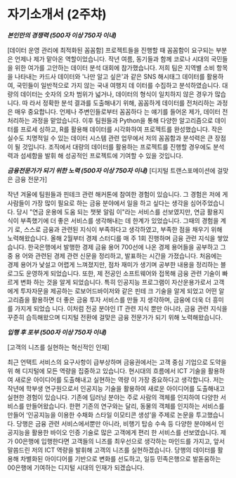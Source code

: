 # 자기소개서 (2주챠)

***본인만의 경쟁력 (500자 이상 750자 이내)***

[데이터 운영 관리에 최적화된 꼼꼼함] 
프로젝트들을 진행할 때 꼼꼼함이 요구되는 부분은 언제나 제가 맡아온 역할이었습니다. 작년 여름, 동기들과 함께 코로나 시대의 국민들을 위한 여가를 고안하는 데이터 분석 대회에 참가했습니다. 저희 팀은 지역별 소비 항목을 나타내는 카드사 데이터와 '나만 알고 싶은'과 같은 SNS 해시태그 데이터를 활용하여, 국민들이 일반적으로 가지 않는 국내 여행지 데 이터를 수집하고 분석하였습니다. 대량의 데이터는 숫자의 오차 범위가 넓거나, 데이터의 형식이 일치하지 않은 경우가 많습니다. 따 라서 정확한 분석 결과를 도출해내기 위해, 꼼꼼하게 데이터를 전처리하는 과정은 매우 중요합니다. 언제나 주변인들로부터 꼼꼼하다 는 얘기를 들어온 제가, 데이터 전처리하는 과정을 맡았습니다. 이후 팀원들과 Python을 통해 다양한 알고리즘으로 데이터를 프로세 싱하고, R를 활용해 데이터를 시각화하여 프로젝트를 완성했습니다. 작은 실수도 치명적일 수 있는 데이터 시스템 관련 업무에서 저의 꼼꼼함과 분석력은 큰 장점이 될 것입니다. 조직에서 대량의 데이터를 활용하는 프로젝트를 진행할 경우에도 분석력과 섬세함을 발휘 해 성공적인 프로젝트에 기여할 수 있을 것입니다.


***금융전문가가 되기 위한 노력 (500자 이상 750자 이내)***
[디지털 트랜스포메이션에 걸맞은 금융 전문가] 

작년 겨울에 팀원들과 핀테크 관련 해커톤에 참여한 경험이 있습니다. 그 경험은 저에 게 사람들이 가장 많이 필요로 하는 금융 분야에서 일을 하고 싶다는 생각을 심어주었습니다. 당시 "연금 운용에 도움 되는 챗봇 알림 이"라는 서비스를 선보였지만, 연금 활용지식이 부족했기에 더 좋은 서비스를 생각해내는 데 한계가 있었습니다. 그때의 경험을 계기 로, 스스로 금융과 관련된 지식이 부족하다고 생각하였고, 부족한 점을 채우기 위해 노력해왔습니다. 올해 2월부터 경제 스터디를 매 주 1회 진행하며 금융 관련 지식을 쌓았습니다. 한국은행에서 발행한 경제 금융 용어 700선에 나온 경제 용어들을 공부하고 그 중 용 어와 관련된 경제 관련 신문을 정리하고, 발표하는 시간을 가졌습니다. 처음에는 경제 용어가 낯설고 어렵게 느껴졌지만, 점차 재미가 생기며 공부한 내용을 정리하는 블로그도 운영하게 되었습니다. 또한, 제 전공인 소프트웨어와 접목해 금융 관련 기술이 빠르게 변화 하는 것을 알게 되었습니다. 특히 인공지능 프로그램이 자산운용가로서 고객에게 투자자문을 제공하는 로보어드바이저와 같은 핀테 크 기술을 알게 되었고 어떤 알고리즘을 활용하면 더 좋은 금융 투자 서비스를 만들 지 생각하며, 금융에 더욱 더 흥미를 가지게 되었습 니다. 이처럼 전공 분야인 IT 관련 지식 뿐만 아니라, 금융 관련 지식을 꾸준히 습득해왔으며 디지털 전환에 걸맞은 금융 전문가가 되기 위해 노력해왔습니다.

***입행 후 포부 (500자 이상 750자 이내)***

[고객의 니즈를 실현하는 혁신적인 인재] 

최근 언택트 서비스의 요구사항이 급부상하며 금융권에서는 고객 중심 기업으로 도약을 위 해 디지털에 모든 역량을 집중하고 있습니다. 현시대의 흐름에서 ICT 기술을 활용하여 새로운 아이디어를 도출해내고 실현하는 역량 이 가장 중요하다고 생각합니다. 저는 작년에 학부생 연구원으로서 인공지능 기술을 활용하여 새로운 아이디어를 도출해내고 실현한 경험이 있습니다. 기존에 딥러닝 분야는 주로 사람의 객체를 인지하여 다양한 서비스를 만들어왔습니다. 한편 기존의 연구와는 달리, 동물의 객체를 인지하는 서비스를 만들어 ‘인공지능을 이용한 수채화 스타일 이모티콘 생성’을 주제로 논문을 투고했습니다. 당행은 금융 관련 서비스에서뿐만 아니라, 비행기 탑승 수속 등 다양한 분야에서 인공지능을 활용한 바이오 인증 기술로 많은 고객에게 편리 한 서비스를 선보였습니다. 제가 00은행에 입행한다면 고객들의 니즈를 최우선으로 생각하는 마인드를 가지고, 앞서 말씀드린 저의 ICT 역량을 발휘해 고객의 니즈를 실현하겠습니다. 당행의 데이터를 활용해 차별화된 아이디어를 기반으로 변화를 선도하고, 일등 민족은행으로 발돋움하는 00은행에 기여하는 디지털 시대의 인재가 되겠습니다.
